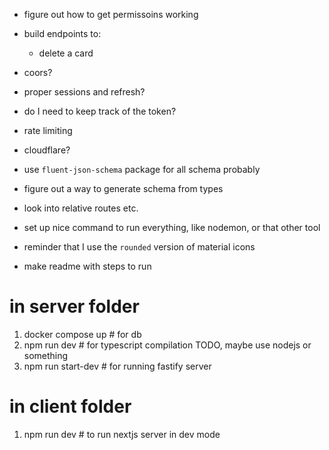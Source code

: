 - figure out how to get permissoins working
- build endpoints to:
	- delete a card

- coors?
- proper sessions and refresh?
- do I need to keep track of the token?
- rate limiting
- cloudflare?
- use `fluent-json-schema` package for all schema probably
- figure out a way to generate schema from types
- look into relative routes etc.
- set up nice command to run everything, like nodemon, or that other tool

- reminder that I use the `rounded` version of material icons

- make readme with steps to run
# in server folder
1. docker compose up # for db
2. npm run dev # for typescript compilation TODO, maybe use nodejs or something
3. npm run start-dev # for running fastify server
# in client folder
1. npm run dev # to run nextjs server in dev mode
